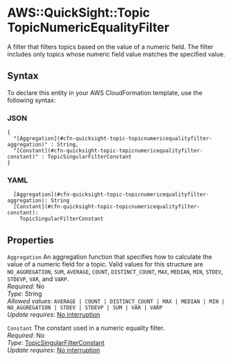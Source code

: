 # AWS::QuickSight::Topic TopicNumericEqualityFilter<a name="aws-properties-quicksight-topic-topicnumericequalityfilter"></a>

A filter that filters topics based on the value of a numeric field\. The filter includes only topics whose numeric field value matches the specified value\.

## Syntax<a name="aws-properties-quicksight-topic-topicnumericequalityfilter-syntax"></a>

To declare this entity in your AWS CloudFormation template, use the following syntax:

### JSON<a name="aws-properties-quicksight-topic-topicnumericequalityfilter-syntax.json"></a>

```
{
  "[Aggregation](#cfn-quicksight-topic-topicnumericequalityfilter-aggregation)" : String,
  "[Constant](#cfn-quicksight-topic-topicnumericequalityfilter-constant)" : TopicSingularFilterConstant
}
```

### YAML<a name="aws-properties-quicksight-topic-topicnumericequalityfilter-syntax.yaml"></a>

```
  [Aggregation](#cfn-quicksight-topic-topicnumericequalityfilter-aggregation): String
  [Constant](#cfn-quicksight-topic-topicnumericequalityfilter-constant): 
    TopicSingularFilterConstant
```

## Properties<a name="aws-properties-quicksight-topic-topicnumericequalityfilter-properties"></a>

`Aggregation`  <a name="cfn-quicksight-topic-topicnumericequalityfilter-aggregation"></a>
An aggregation function that specifies how to calculate the value of a numeric field for a topic\. Valid values for this structure are `NO_AGGREGATION`, `SUM`, `AVERAGE`, `COUNT`, `DISTINCT_COUNT`, `MAX`, `MEDIAN`, `MIN`, `STDEV`, `STDEVP`, `VAR`, and `VARP`\.  
*Required*: No  
*Type*: String  
*Allowed values*: `AVERAGE | COUNT | DISTINCT_COUNT | MAX | MEDIAN | MIN | NO_AGGREGATION | STDEV | STDEVP | SUM | VAR | VARP`  
*Update requires*: [No interruption](https://docs.aws.amazon.com/AWSCloudFormation/latest/UserGuide/using-cfn-updating-stacks-update-behaviors.html#update-no-interrupt)

`Constant`  <a name="cfn-quicksight-topic-topicnumericequalityfilter-constant"></a>
The constant used in a numeric equality filter\.  
*Required*: No  
*Type*: [TopicSingularFilterConstant](aws-properties-quicksight-topic-topicsingularfilterconstant.md)  
*Update requires*: [No interruption](https://docs.aws.amazon.com/AWSCloudFormation/latest/UserGuide/using-cfn-updating-stacks-update-behaviors.html#update-no-interrupt)